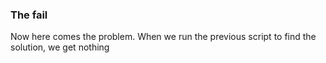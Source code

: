 ### The fail

Now here comes the problem. When we run the previous script to find the solution,
we get nothing
